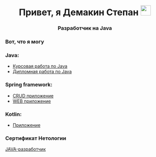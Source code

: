 <h1 align="center">Привет, я Демакин Степан</a> 
<img src="https://github.com/blackcater/blackcater/raw/main/images/Hi.gif" height="32"/></h1>

<h3 align="center">Разработчик на Java</h3>

### Вот, что я могу

### Java:
- [Курсовая работа по Java](https://github.com/Stepashkin63/Converter)
- [Дипломная работа по Java](https://github.com/Stepashkin63/Netology-diplom)

### Spring framework:
- [CRUD приложение](https://github.com/Stepashkin63/Spring-CRUD-Application)
- [WEB приложение](https://github.com/Stepashkin63/Spring-Web-Application)

### Kotlin:
- [Приложение](https://github.com/Stepashkin63/Kotlin_HW1)

### Сертификат Нетологии
[JAVA-разработчик](https://github.com/Stepashkin63/Stepashkin63/blob/7325cd33e0ca3e07033be746dcc0abecacbe7ffb/certificate%20Netology.pdf)
